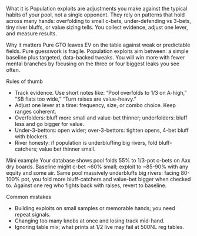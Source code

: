What it is
Population exploits are adjustments you make against the typical habits of your pool, not a single opponent. They rely on patterns that hold across many hands: overfolding to small c-bets, under-defending vs 3-bets, tiny river bluffs, or value sizing tells. You collect evidence, adjust one lever, and measure results.

Why it matters
Pure GTO leaves EV on the table against weak or predictable fields. Pure guesswork is fragile. Population exploits aim between: a simple baseline plus targeted, data-backed tweaks. You will win more with fewer mental branches by focusing on the three or four biggest leaks you see often.

Rules of thumb

* Track evidence. Use short notes like: “Pool overfolds to 1/3 on A-high,” “SB flats too wide,” “Turn raises are value-heavy.”
* Adjust one lever at a time: frequency, size, or combo choice. Keep ranges coherent.
* Overfolders: bluff more small and value-bet thinner; underfolders: bluff less and go bigger for value.
* Under-3-bettors: open wider; over-3-bettors: tighten opens, 4-bet bluff with blockers.
* River honesty: if population is underbluffing big rivers, fold bluff-catchers; value bet thinner small.

Mini example
Your database shows pool folds 55% to 1/3-pot c-bets on Axx dry boards. Baseline might c-bet ~60% small; exploit to ~85-90% with any equity and some air. Same pool massively underbluffs big rivers: facing 80-100% pot, you fold more bluff-catchers and value-bet bigger when checked to. Against one reg who fights back with raises, revert to baseline.

Common mistakes

* Building exploits on small samples or memorable hands; you need repeat signals.
* Changing too many knobs at once and losing track mid-hand.
* Ignoring table mix; what prints at 1/2 live may fail at 500NL reg tables.

